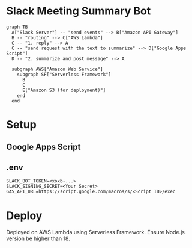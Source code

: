 # Slack Meeting Summary Bot

```
graph TB
  A["Slack Server"] -- "send events" --> B["Amazon API Gateway"]
  B -- "routing" --> C["AWS Lambda"]
  C -- "1. reply" --> A
  C -- "send request with the text to summarize" --> D["Google Apps Script"]
  D -- "2. summarize and post message" --> A

  subgraph AWS["Amazon Web Service"]
    subgraph SF["Serverless Framework"]
      B
      C
      E["Amazon S3 (for deployment)"]
    end
  end
```

# Setup
## Google Apps Script

## .env
```.env
SLACK_BOT_TOKEN=<xoxb-...>
SLACK_SIGNING_SECRET=<Your Secret>
GAS_API_URL=https://script.google.com/macros/s/<Script ID>/exec
```

# Deploy
Deployed on AWS Lambda using Serverless Framework.
Ensure Node.js version be higher than 18.